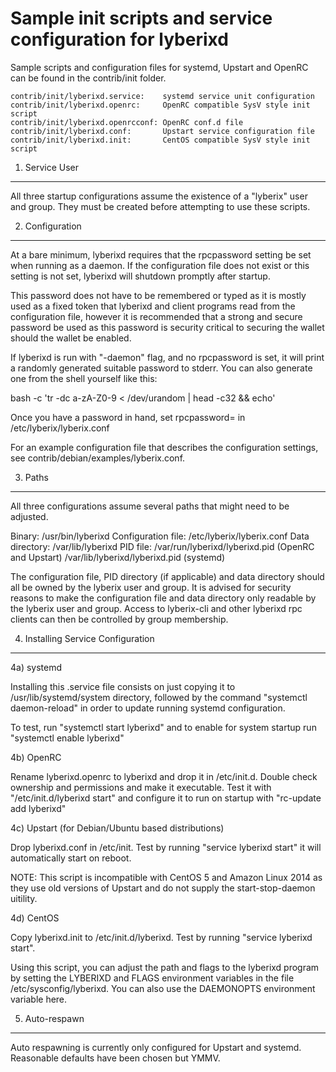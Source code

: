 Sample init scripts and service configuration for lyberixd
==========================================================

Sample scripts and configuration files for systemd, Upstart and OpenRC
can be found in the contrib/init folder.

    contrib/init/lyberixd.service:    systemd service unit configuration
    contrib/init/lyberixd.openrc:     OpenRC compatible SysV style init script
    contrib/init/lyberixd.openrcconf: OpenRC conf.d file
    contrib/init/lyberixd.conf:       Upstart service configuration file
    contrib/init/lyberixd.init:       CentOS compatible SysV style init script

1. Service User
---------------------------------

All three startup configurations assume the existence of a "lyberix" user
and group.  They must be created before attempting to use these scripts.

2. Configuration
---------------------------------

At a bare minimum, lyberixd requires that the rpcpassword setting be set
when running as a daemon.  If the configuration file does not exist or this
setting is not set, lyberixd will shutdown promptly after startup.

This password does not have to be remembered or typed as it is mostly used
as a fixed token that lyberixd and client programs read from the configuration
file, however it is recommended that a strong and secure password be used
as this password is security critical to securing the wallet should the
wallet be enabled.

If lyberixd is run with "-daemon" flag, and no rpcpassword is set, it will
print a randomly generated suitable password to stderr.  You can also
generate one from the shell yourself like this:

bash -c 'tr -dc a-zA-Z0-9 < /dev/urandom | head -c32 && echo'

Once you have a password in hand, set rpcpassword= in /etc/lyberix/lyberix.conf

For an example configuration file that describes the configuration settings,
see contrib/debian/examples/lyberix.conf.

3. Paths
---------------------------------

All three configurations assume several paths that might need to be adjusted.

Binary:              /usr/bin/lyberixd
Configuration file:  /etc/lyberix/lyberix.conf
Data directory:      /var/lib/lyberixd
PID file:            /var/run/lyberixd/lyberixd.pid (OpenRC and Upstart)
                     /var/lib/lyberixd/lyberixd.pid (systemd)

The configuration file, PID directory (if applicable) and data directory
should all be owned by the lyberix user and group.  It is advised for security
reasons to make the configuration file and data directory only readable by the
lyberix user and group.  Access to lyberix-cli and other lyberixd rpc clients
can then be controlled by group membership.

4. Installing Service Configuration
-----------------------------------

4a) systemd

Installing this .service file consists on just copying it to
/usr/lib/systemd/system directory, followed by the command
"systemctl daemon-reload" in order to update running systemd configuration.

To test, run "systemctl start lyberixd" and to enable for system startup run
"systemctl enable lyberixd"

4b) OpenRC

Rename lyberixd.openrc to lyberixd and drop it in /etc/init.d.  Double
check ownership and permissions and make it executable.  Test it with
"/etc/init.d/lyberixd start" and configure it to run on startup with
"rc-update add lyberixd"

4c) Upstart (for Debian/Ubuntu based distributions)

Drop lyberixd.conf in /etc/init.  Test by running "service lyberixd start"
it will automatically start on reboot.

NOTE: This script is incompatible with CentOS 5 and Amazon Linux 2014 as they
use old versions of Upstart and do not supply the start-stop-daemon uitility.

4d) CentOS

Copy lyberixd.init to /etc/init.d/lyberixd. Test by running "service lyberixd start".

Using this script, you can adjust the path and flags to the lyberixd program by
setting the LYBERIXD and FLAGS environment variables in the file
/etc/sysconfig/lyberixd. You can also use the DAEMONOPTS environment variable here.

5. Auto-respawn
-----------------------------------

Auto respawning is currently only configured for Upstart and systemd.
Reasonable defaults have been chosen but YMMV.
